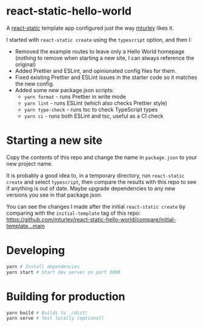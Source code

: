 # react-static-hello-world

A [react-static](https://github.com/react-static/react-static) template app configured just the way [mturley](https://github.com/mturley) likes it.

I started with `react-static create` using the `typescript` option, and then I:

- Removed the example routes to leave only a Hello World homepage (nothing to remove when starting a new site, I can always reference the original)
- Added Prettier and ESLint, and opinionated config files for them.
- Fixed existing Prettier and ESLint issues in the starter code so it matches the new config.
- Added some new package.json scripts:
  - `yarn format` - runs Prettier in write mode
  - `yarn lint` - runs ESLint (which also checks Prettier style)
  - `yarn type-check` - runs tsc to check TypeScript types
  - `yarn ci` - runs both ESLint and tsc, useful as a CI check

# Starting a new site

Copy the contents of this repo and change the name in `package.json` to your new project name.

It is probably a good idea to, in a temporary directory, run `react-static create` and select `typescript`, then compare the results with this repo to see if anything is out of date. Maybe upgrade dependencies to any new versions you see in that package.json.

You can see the changes I made after the initial `react-static create` by comparing with the `initial-template` tag of this repo: https://github.com/mturley/react-static-hello-world/compare/initial-template...main

# Developing

```sh
yarn # Install dependencies
yarn start # Start dev server on port 3000
```

# Building for production

```sh
yarn build # Builds to ./dist/
yarn serve # Test locally (optional)
```
